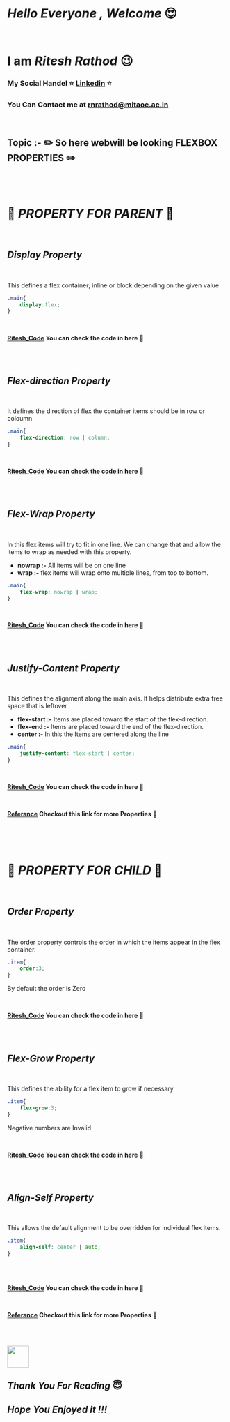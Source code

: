 # ***Hello Everyone , Welcome*** :heart_eyes:

<br>

# **I am ***Ritesh Rathod***** :wink:
### My Social Handel :star:  [Linkedin](https://www.linkedin.com/in/ritesh-rathod-26054a183/) :star:
### You Can Contact me at rnrathod@mitaoe.ac.in

<br>

## Topic :- :pencil2: So here webwill be looking **FLEXBOX PROPERTIES** :pencil2:

<br>

<br>

# :wrench: ***PROPERTY FOR PARENT*** :wrench:
<br>

## *Display Property*

<br>

This defines a flex container; inline or block depending on the given value

```css
.main{
    display:flex;
}
```
<br>


**[Ritesh_Code](Code/Ritesh_WD_Properties_Code.md)
You can check the code in here** :link:


<br> 

<br>

## *Flex-direction Property*

<br>

It defines the direction of flex the container items should be in row or coloumn

```css
.main{
    flex-direction: row | column;
}
```
<br>

**[Ritesh_Code](Code/Ritesh_WD_Properties_Code.md)
You can check the code in here** :link:

<br>

<br>

## *Flex-Wrap Property*

<br>

In this flex items will try to fit in one line. We can change that and allow the items to wrap as needed with this property.

- **nowrap :-** All items will be on one line
- **wrap :-**  flex items will wrap onto multiple lines, from top to bottom.

```css
.main{
    flex-wrap: nowrap | wrap;
}
```
<br>

**[Ritesh_Code](Code/Ritesh_WD_Properties_Code.md)
You can check the code in here** :link:

<br>

<br>

## *Justify-Content Property*

<br>

This defines the alignment along the main axis. It helps distribute extra free space that is leftover 

- **flex-start :-** Items are placed toward the start of the flex-direction.
- **flex-end :-** Items are placed toward the end of the flex-direction.
- **center :-** In this the Items are centered along the line

```css
.main{
    justify-content: flex-start | center;
}
```
<br>

**[Ritesh_Code](Code/Ritesh_WD_Properties_Code.md)
You can check the code in here** :link:

<br>


**[Referance]("https://css-tricks.com/snippets/css/a-guide-to-flexbox/") Checkout this link for more Properties** :link:

<br>

<br>

<br>


# :wrench: ***PROPERTY FOR CHILD*** :wrench:

<br>


## *Order Property*

<br>


The order property controls the order in which the items appear in the flex container.

```css
.item{
    order:3;
}
```
By default the order is Zero

<br>


**[Ritesh_Code](Code/Ritesh_WD_Properties_Code.md)
You can check the code in here** :link:

<br>

<br>


## *Flex-Grow Property*

<br>


This defines the ability for a flex item to grow if necessary

```css
.item{
    flex-grow:3;
}
```
Negative numbers are Invalid

<br>


**[Ritesh_Code](Code/Ritesh_WD_Properties_Code.md)
You can check the code in here** :link:

<br>

<br>

## *Align-Self Property*

<br>


This allows the default alignment to be overridden for individual flex items.

```css
.item{
    align-self: center | auto;
}
```

<br>

<br>

**[Ritesh_Code](Code/Ritesh_WD_Properties_Code.md)
You can check the code in here** :link:

<br>


**[Referance](https://css-tricks.com/snippets/css/a-guide-to-flexbox/) Checkout this link for more Properties** :link:

<br>

<br>


<a href="https://www.linkedin.com/in/ritesh-rathod-26054a183/" target="_blank"><img src="https://icons8.com/vue-static/landings/animated-icons-new/icons/color/linkedin-circled-shake/linkedin-circled-shake_192.gif" height="50px" width="50px"></a>

## ***Thank You For Reading*** :innocent:
## ***Hope You Enjoyed it !!!***

